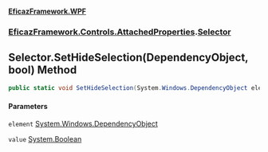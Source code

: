 #### [EficazFramework.WPF](EficazFrameworkWPF.md 'EficazFramework WPF')
### [EficazFramework.Controls.AttachedProperties](EficazFrameworkWPF.md#EficazFramework.Controls.AttachedProperties 'EficazFramework.Controls.AttachedProperties').[Selector](EficazFramework.Controls.AttachedProperties/Selector.md 'EficazFramework.Controls.AttachedProperties.Selector')

## Selector.SetHideSelection(DependencyObject, bool) Method

```csharp
public static void SetHideSelection(System.Windows.DependencyObject element, bool value);
```
#### Parameters

<a name='EficazFramework.Controls.AttachedProperties.Selector.SetHideSelection(System.Windows.DependencyObject,bool).element'></a>

`element` [System.Windows.DependencyObject](https://docs.microsoft.com/en-us/dotnet/api/System.Windows.DependencyObject 'System.Windows.DependencyObject')

<a name='EficazFramework.Controls.AttachedProperties.Selector.SetHideSelection(System.Windows.DependencyObject,bool).value'></a>

`value` [System.Boolean](https://docs.microsoft.com/en-us/dotnet/api/System.Boolean 'System.Boolean')